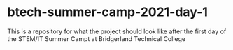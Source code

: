 # btech-summer-camp-2021-day-1
This is a repository for what the project should look like after the first day of the STEM/IT Summer Campt at Bridgerland Technical College
